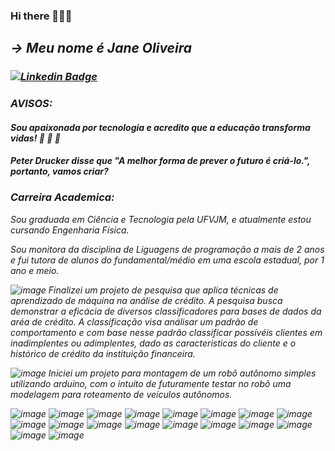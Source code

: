 ### Hi there 👋👋👋

## <i>-> Meu nome é Jane Oliveira
 

###  [![Linkedin Badge](https://img.shields.io/badge/-LinkedIn-blue?style=flat-square&logo=Linkedin&logoColor=white)](https://https://www.linkedin.com/in/jane-thais-oliveira-733001150/)

 
### AVISOS:
 
#### Sou apaixonada por tecnologia e acredito que a educação transforma vidas! 🔭 🔭 🔭 

#### Peter Drucker disse que "A melhor forma de prever o futuro é criá-lo.", portanto, vamos criar? 
 
### Carreira Academica:
 
Sou graduada em Ciência e Tecnologia pela UFVJM, e atualmente estou cursando Engenharia Física.
 
Sou monitora da disciplina de Liguagens de programação a mais de 2 anos e fui tutora de alunos do fundamental/médio em uma escola estadual, por 1 ano e meio. 

![image](https://user-images.githubusercontent.com/87083965/126054906-e0dae5d7-9f7d-4c52-8ec0-7c3e6eac9f04.png) Finalizei um projeto de pesquisa que aplica técnicas de aprendizado de máquina na análise de crédito. A pesquisa busca demonstrar a eficácia 
de diversos classificadores para bases de dados da aréa de crédito. A classificação visa análisar um padrão de comportamento e com base nesse padrão
classificar possívéis clientes em inadimplentes ou adimplentes, dado as caracteristicas do cliente e o histórico de crédito da instituição financeira.
 
 ![image](https://user-images.githubusercontent.com/87083965/126054917-503281a3-6c80-495f-af9e-4c8ad30171d0.png)
Iniciei um projeto para montagem de um robô autônomo simples utilizando arduino, com o intuito de futuramente testar no robô uma modelagem para roteamento de veículos autônomos. 

 

  
![image](https://user-images.githubusercontent.com/87083965/126054459-34ef76aa-9d0d-4cb7-9d13-7c61b0081c89.png)
![image](https://user-images.githubusercontent.com/87083965/126054539-0f9d5b1c-1e1b-4616-b816-f277fecdd985.png)
![image](https://user-images.githubusercontent.com/87083965/126054545-e3f1c904-9e80-4076-8f7f-0fdaf59138d9.png)
![image](https://user-images.githubusercontent.com/87083965/126054550-d7f1516b-4b45-4b1a-9e5b-698f3112606a.png)
![image](https://user-images.githubusercontent.com/87083965/126054552-2cd46655-5445-4400-bbbc-68ad9262ad83.png)
![image](https://user-images.githubusercontent.com/87083965/126054572-3a144b93-8795-460e-8180-5a8f617d12f5.png)
![image](https://user-images.githubusercontent.com/87083965/126054575-f718d944-7524-4d83-b78d-8063ab90565e.png)
![image](https://user-images.githubusercontent.com/87083965/126054594-04d1f503-1635-4f0a-a11f-6012903fdf59.png)
![image](https://user-images.githubusercontent.com/87083965/126054613-b7c04315-30bd-4f70-a364-3cd793a0fc31.png)
![image](https://user-images.githubusercontent.com/87083965/126054616-e5b30472-f4bb-41ee-b839-9b41522afa8f.png)
![image](https://user-images.githubusercontent.com/87083965/126054618-67f78e06-1c0f-468d-a448-74a1fc3f431c.png)
![image](https://user-images.githubusercontent.com/87083965/126054626-e79f4866-9dd9-4453-9813-daca88a75b9e.png)
![image](https://user-images.githubusercontent.com/87083965/126054631-a0df537e-5edf-4a38-a109-dc7aa086b791.png)
![image](https://user-images.githubusercontent.com/87083965/126054638-8f244135-e6aa-4a9a-bbfc-17879510fa74.png)
![image](https://user-images.githubusercontent.com/87083965/126054642-aae330b5-b348-4b4b-b648-a98f53d2c645.png)
![image](https://user-images.githubusercontent.com/87083965/126054648-0f9bd9d7-bfd8-4aa0-95fc-7bac9fe11ffe.png)
![image](https://user-images.githubusercontent.com/87083965/126054655-22ab3e5c-a01c-4825-b324-e2baca4e8594.png)
![image](https://user-images.githubusercontent.com/87083965/126054656-1b202b2a-2d99-41d7-ac81-52a0694945bb.png)




<!--
**JaneOliveira/JaneOliveira** is a ✨ _special_ ✨ repository because its `README.md` (this file) appears on your GitHub profile.

Here are some ideas to get you started: 

- 🔭 I’m currently working on ...
- 🌱 I’m currently learning ...
- 👯 I’m looking to collaborate on ...
- 🤔 I’m looking for help with ...
- 💬 Ask me about ...
- 📫 How to reach me: ...
- 😄 Pronouns: ...
- ⚡ Fun fact: ...
-->

